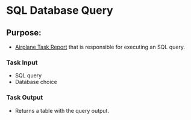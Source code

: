 # SQL Database Query

## Purpose:

- [Airplane Task Report]() that is responsible for executing an SQL query.

### Task Input

- SQL query
- Database choice

### Task Output

- Returns a table with the query output.
